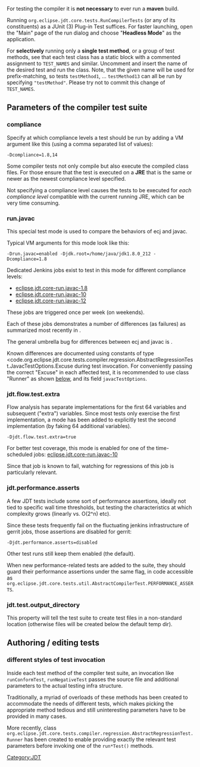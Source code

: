 For testing the compiler it is **not necessary** to ever run a **maven**
build.

Running `org.eclipse.jdt.core.tests.RunCompilerTests` (or any of its
constituents) as a JUnit (3) Plug-in Test suffices. For faster
launching, open the "Main" page of the run dialog and choose "**Headless
Mode**" as the application.

For **selectively** running only a **single test method**, or a group of
test methods, see that each test class has a static block with a
commented assignment to `TEST_NAMES` and similar. Uncomment and insert
the name of the desired test and run the class. Note, that the given
name will be used for prefix-matching, so tests `testMethod1`, ...
`testMethod13` can all be run by specifying `"testMethod"`. Please try
not to commit this change of `TEST_NAMES`.

## Parameters of the compiler test suite

### compliance

Specify at which compliance levels a test should be run by adding a VM
argument like this (using a comma separated list of values):

`-Dcompliance=1.8,14`

Some compiler tests not only compile but also execute the compiled class
files. For those ensure that the test is executed on a **JRE** that is
the same or newer as the newest compliance level specified.

Not specifying a compliance level causes the tests to be executed for
*each compliance level* compatible with the current running JRE, which
can be very time consuming.

### run.javac

This special test mode is used to compare the behaviors of ecj and
javac.

Typical VM arguments for this mode look like this:

`-Drun.javac=enabled -Djdk.root=/home/java/jdk1.8.0_212
-Dcompliance=1.8`

Dedicated Jenkins jobs exist to test in this mode for different
compliance levels:

  - [eclipse.jdt.core-run.javac-1.8](https://ci.eclipse.org/jdt/job/eclipse.jdt.core-run.javac-1.8)
  - [eclipse.jdt.core-run.javac-10](https://ci.eclipse.org/jdt/job/eclipse.jdt.core-run.javac-10)
  - [eclipse.jdt.core-run.javac-12](https://ci.eclipse.org/jdt/job/eclipse.jdt.core-run.javac-12)

These jobs are triggered once per week (on weekends).

Each of these jobs demonstrates a number of differences (as failures) as
summarized most recently in .

The general umbrella bug for differences between ecj and javac is .

Known differences are documented using constants of type
\<code.org.eclipse.jdt.core.tests.compiler.regression.AbstractRegressionTest.JavacTestOptions.Excuse</code>
during test invocation. For conveniently passing the correct "Excuse" in
each affected test, it is recommended to use class "Runner" as shown
[below](#different_styles_of_test_invocation "wikilink"), and its field
`javacTestOptions`.

### jdt.flow.test.extra

Flow analysis has separate implementations for the first 64 variables
and subsequent ("extra") variables. Since most tests only exercise the
first implementation, a mode has been added to explicitly test the
second implementation (by faking 64 additional variables).

`-Djdt.flow.test.extra=true`

For better test coverage, this mode is enabled for one of the
time-scheduled jobs:
[eclipse.jdt.core-run.javac-10](https://ci.eclipse.org/jdt/job/eclipse.jdt.core-run.javac-10)

Since that job is known to fail, watching for regressions of this job is
particularly relevant.

### jdt.performance.asserts

A few JDT tests include some sort of performance assertions, ideally not
tied to specific wall time thresholds, but testing the characteristics
at which complexity grows (linearly vs. O(2^n) etc).

Since these tests frequently fail on the fluctuating jenkins
infrastructure of gerrit jobs, those assertions are disabled for gerrit:

`-Djdt.performance.asserts=disabled`

Other test runs still keep them enabled (the default).

When new performance-related tests are added to the suite, they should
guard their performance assertions under the same flag, in code
accessible as
`org.eclipse.jdt.core.tests.util.AbstractCompilerTest.PERFORMANCE_ASSERTS`.

### jdt.test.output_directory

This property will tell the test suite to create test files in a
non-standard location (otherwise files will be created below the default
temp dir).

## Authoring / editing tests

### different styles of test invocation

Inside each test method of the compiler test suite, an invocation like
`runConformTest`, `runNegativeTest` passes the source file and
additional parameters to the actual testing infra structure.

Traditionally, a myriad of overloads of these methods has been created
to accommodate the needs of different tests, which makes picking the
appropriate method tedious and still uninteresting parameters have to be
provided in many cases.

More recently, class
`org.eclipse.jdt.core.tests.compiler.regression.AbstractRegressionTest.Runner`
has been created to enable providing exactly the relevant test
parameters before invoking one of the `run*Test()` methods.

[Category:JDT](Category:JDT "wikilink")
